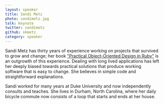 ```yaml
---
layout: speaker
title: Sandi Metz
photo: sandimetz.jpg
talk: Keynote
twitter: sandimetz
github: skmetz
category: speaker
---
```


Sandi Metz has thirty years of experience working on projects that survived to
grow and change; her book ["Practical Object-Oriented Design in
Ruby"](http://poodr.com) is an outgrowth of this experience. Dealing with long
lived applications has left her deeply biased towards practical solutions that
produce working software that is easy to change. She believes in simple code and
straightforward explanations.

Sandi worked for many years at Duke University and now independently consults
and teaches. She lives in Durham, North Carolina, where her daily bicycle
commute now consists of a loop that starts and ends at her house.
